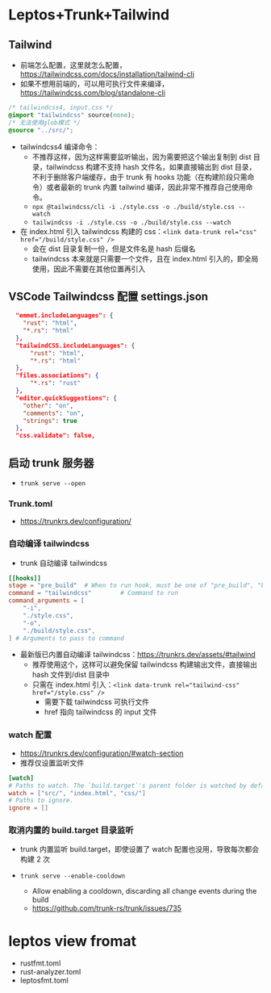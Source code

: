 # Leptos+Trunk+Tailwind

## Tailwind

-   前端怎么配置，这里就怎么配置，https://tailwindcss.com/docs/installation/tailwind-cli
-   如果不想用前端的，可以用可执行文件来编译，https://tailwindcss.com/blog/standalone-cli

```css
/* tailwindcss4, input.css */
@import "tailwindcss" source(none);
/* 无法使用glob模式 */
@source "../src/";
```

-   tailwindcss4 编译命令：
    -   不推荐这样，因为这样需要监听输出，因为需要把这个输出复制到 dist 目录，tailwindcss 构建不支持 hash 文件名，如果直接输出到 dist 目录，不利于删除客户端缓存，由于 trunk 有 hooks 功能（在构建阶段只需命令）或者最新的 trunk 内置 tailwind 编译，因此非常不推荐自己使用命令。
    -   `npx @tailwindcss/cli -i ./style.css -o ./build/style.css --watch`
    -   `tailwindcss -i ./style.css -o ./build/style.css --watch`
-   在 index.html 引入 tailwindcss 构建的 css：`<link data-trunk rel="css" href="/build/style.css" />`
    -   会在 dist 目录复制一份，但是文件名是 hash 后缀名
    -   tailwindcss 本来就是只需要一个文件，且在 index.html 引入的，即全局使用，因此不需要在其他位置再引入

## VSCode Tailwindcss 配置 settings.json

```json
  "emmet.includeLanguages": {
    "rust": "html",
    "*.rs": "html"
  },
  "tailwindCSS.includeLanguages": {
      "rust": "html",
      "*.rs": "html"
  },
  "files.associations": {
      "*.rs": "rust"
  },
  "editor.quickSuggestions": {
    "other": "on",
    "comments": "on",
    "strings": true
  },
  "css.validate": false,
```

## 启动 trunk 服务器

-   `trunk serve --open`

### Trunk.toml

-   https://trunkrs.dev/configuration/

### 自动编译 tailwindcss

-   trunk 自动编译 tailwindcss

```toml
[[hooks]]
stage = "pre_build"  # When to run hook, must be one of "pre_build", "build", "post_build"
command = "tailwindcss"        # Command to run
command_arguments = [
    "-i",
    "./style.css",
    "-o",
    "./build/style.css",
] # Arguments to pass to command
```

-   最新版已内置自动编译 tailwindcss：https://trunkrs.dev/assets/#tailwind
    -   推荐使用这个，这样可以避免保留 tailwindcss 构建输出文件，直接输出 hash 文件到/dist 目录中
    -   只需在 index.html 引入：`<link data-trunk rel="tailwind-css" href="/style.css" />`
        -   需要下载 tailwindcss 可执行文件
        -   href 指向 tailwindcss 的 input 文件

### watch 配置

-   https://trunkrs.dev/configuration/#watch-section
-   推荐仅设置监听文件

```toml
[watch]
# Paths to watch. The `build.target`'s parent folder is watched by default.
watch = ["src/", "index.html", "css/"]
# Paths to ignore.
ignore = []
```

### 取消内置的 build.target 目录监听

-   trunk 内置监听 build.target，即使设置了 watch 配置也没用，导致每次都会构建 2 次

-   `trunk serve --enable-cooldown`
    -   Allow enabling a cooldown, discarding all change events during the build
    -   https://github.com/trunk-rs/trunk/issues/735

# leptos view fromat

-   rustfmt.toml
-   rust-analyzer.toml
-   leptosfmt.toml
